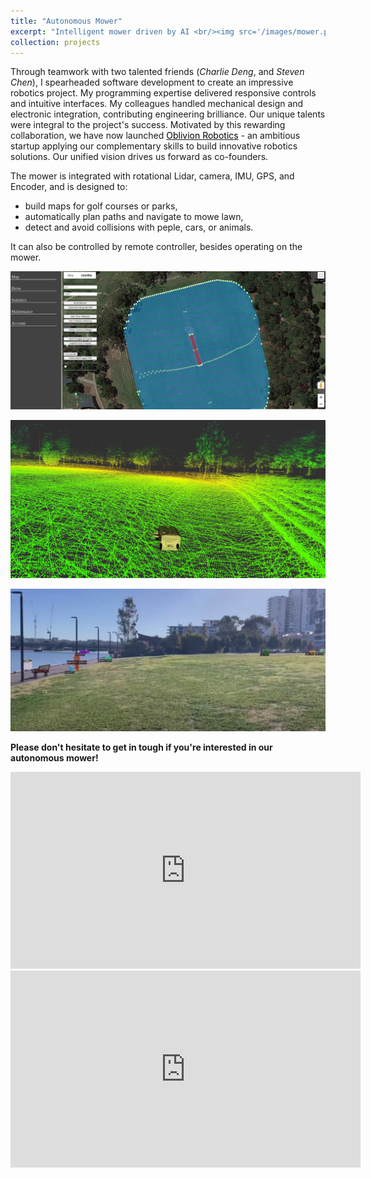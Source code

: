 ```yaml
---
title: "Autonomous Mower"
excerpt: "Intelligent mower driven by AI <br/><img src='/images/mower.png' width='640' height='480'>"
collection: projects
---
```


Through teamwork with two talented friends (*Charlie Deng*, and *Steven Chen*), I spearheaded software development to create an impressive robotics project. My programming expertise delivered responsive controls and intuitive interfaces. My colleagues handled mechanical design and electronic integration, contributing engineering brilliance. Our unique talents were integral to the project's success. Motivated by this rewarding collaboration, we have now launched [<font color="black">Oblivion Robotics</font>](https://www.oblivionrobotics.com/) - an ambitious startup applying our complementary skills to build innovative robotics solutions. Our unified vision drives us forward as co-founders.

The mower is integrated with rotational Lidar, camera, IMU, GPS, and Encoder, and is designed to:
* build maps for golf courses or parks,
* automatically plan paths and navigate to mowe lawn,
* detect and avoid collisions with peple, cars, or animals.

It can also be controlled by remote controller, besides operating on the mower.

![UI](/images/mower_ui.png)

![Map](/images/mower_map.png)

![AI](/images/mower_ai.png)


**Please don't hesitate to get in tough if you're interested in our autonomous mower!**

<iframe width="560" height="315" src="https://www.youtube.com/embed/IaY-5DPDjrw?si=pFulbR8Vcd0nKpYL" title="YouTube video player" frameborder="0" allow="accelerometer; autoplay; clipboard-write; encrypted-media; gyroscope; picture-in-picture; web-share" referrerpolicy="strict-origin-when-cross-origin" allowfullscreen></iframe>

<iframe width="560" height="315" src="https://www.youtube.com/embed/5XQPr39J1VI?si=L6wRMbKIfWNmXtXD" title="YouTube video player" frameborder="0" allow="accelerometer; autoplay; clipboard-write; encrypted-media; gyroscope; picture-in-picture; web-share" allowfullscreen></iframe>

